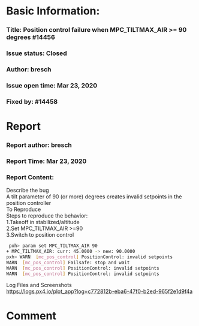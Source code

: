# Basic Information:
### Title:  Position control failure when MPC_TILTMAX_AIR >= 90 degrees #14456 
### Issue status: Closed
### Author: bresch
### Issue open time: Mar 23, 2020
### Fixed by: #14458
# Report
### Report author: bresch
### Report Time: Mar 23, 2020
### Report Content:   
Describe the bug    
A tilt parameter of 90 (or more) degrees creates invalid setpoints in the position controller  
To Reproduce    
Steps to reproduce the behavior:  
1.Takeoff in stabilized/altitude  
2.Set MPC_TILTMAX_AIR >=90  
3.Switch to position control  
    
```bash     
 pxh> param set MPC_TILTMAX_AIR 90        
+ MPC_TILTMAX_AIR: curr: 45.0000 -> new: 90.0000        
pxh> WARN  [mc_pos_control] PositionControl: invalid setpoints        
WARN  [mc_pos_control] Failsafe: stop and wait        
WARN  [mc_pos_control] PositionControl: invalid setpoints        
WARN  [mc_pos_control] PositionControl: invalid setpoints        
```  
Log Files and Screenshots    
https://logs.px4.io/plot_app?log=c772812b-eba6-47f0-b2ed-965f2e1d9f4a  

# Comment